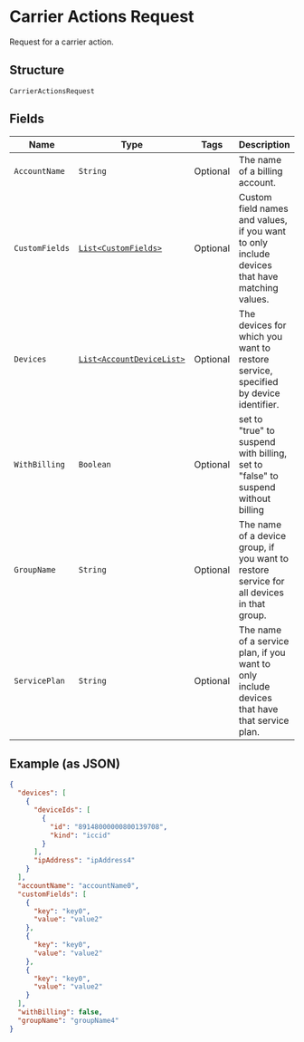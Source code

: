 
# Carrier Actions Request

Request for a carrier action.

## Structure

`CarrierActionsRequest`

## Fields

| Name | Type | Tags | Description | Getter | Setter |
|  --- | --- | --- | --- | --- | --- |
| `AccountName` | `String` | Optional | The name of a billing account. | String getAccountName() | setAccountName(String accountName) |
| `CustomFields` | [`List<CustomFields>`](../../doc/models/custom-fields.md) | Optional | Custom field names and values, if you want to only include devices that have matching values. | List<CustomFields> getCustomFields() | setCustomFields(List<CustomFields> customFields) |
| `Devices` | [`List<AccountDeviceList>`](../../doc/models/account-device-list.md) | Optional | The devices for which you want to restore service, specified by device identifier. | List<AccountDeviceList> getDevices() | setDevices(List<AccountDeviceList> devices) |
| `WithBilling` | `Boolean` | Optional | set to "true" to suspend with billing, set to "false" to suspend without billing | Boolean getWithBilling() | setWithBilling(Boolean withBilling) |
| `GroupName` | `String` | Optional | The name of a device group, if you want to restore service for all devices in that group. | String getGroupName() | setGroupName(String groupName) |
| `ServicePlan` | `String` | Optional | The name of a service plan, if you want to only include devices that have that service plan. | String getServicePlan() | setServicePlan(String servicePlan) |

## Example (as JSON)

```json
{
  "devices": [
    {
      "deviceIds": [
        {
          "id": "89148000000800139708",
          "kind": "iccid"
        }
      ],
      "ipAddress": "ipAddress4"
    }
  ],
  "accountName": "accountName0",
  "customFields": [
    {
      "key": "key0",
      "value": "value2"
    },
    {
      "key": "key0",
      "value": "value2"
    },
    {
      "key": "key0",
      "value": "value2"
    }
  ],
  "withBilling": false,
  "groupName": "groupName4"
}
```

